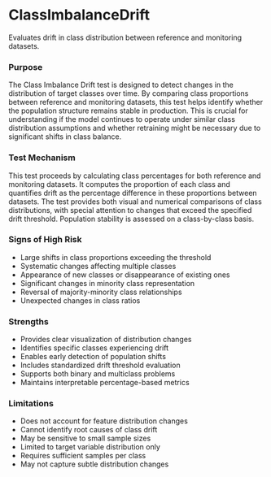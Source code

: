 # ClassImbalanceDrift

Evaluates drift in class distribution between reference and monitoring datasets.

### Purpose

The Class Imbalance Drift test is designed to detect changes in the distribution of target classes
over time. By comparing class proportions between reference and monitoring datasets, this test helps
identify whether the population structure remains stable in production. This is crucial for
understanding if the model continues to operate under similar class distribution assumptions and
whether retraining might be necessary due to significant shifts in class balance.

### Test Mechanism

This test proceeds by calculating class percentages for both reference and monitoring datasets.
It computes the proportion of each class and quantifies drift as the percentage difference in these
proportions between datasets. The test provides both visual and numerical comparisons of class
distributions, with special attention to changes that exceed the specified drift threshold.
Population stability is assessed on a class-by-class basis.

### Signs of High Risk

- Large shifts in class proportions exceeding the threshold
- Systematic changes affecting multiple classes
- Appearance of new classes or disappearance of existing ones
- Significant changes in minority class representation
- Reversal of majority-minority class relationships
- Unexpected changes in class ratios

### Strengths

- Provides clear visualization of distribution changes
- Identifies specific classes experiencing drift
- Enables early detection of population shifts
- Includes standardized drift threshold evaluation
- Supports both binary and multiclass problems
- Maintains interpretable percentage-based metrics

### Limitations

- Does not account for feature distribution changes
- Cannot identify root causes of class drift
- May be sensitive to small sample sizes
- Limited to target variable distribution only
- Requires sufficient samples per class
- May not capture subtle distribution changes